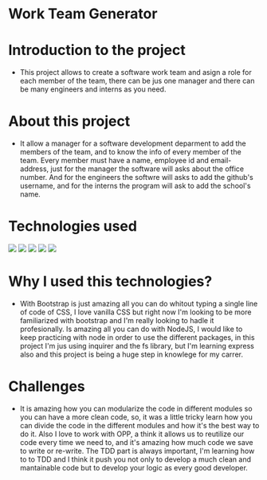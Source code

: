 # Work Team Generator 

# Introduction to the project
* This project allows to create a software work team and asign a role for each member of the team, there can be jus one manager and  there can be many engineers and interns as you need.

# About this project 
* It allow a manager for a software development deparment to add the members of the team, and to know the info  of every  member of the team. Every member must have a name, employee id and email-address, just for the manager  the software will asks about the office number. And for the engineers the softwre will asks to add the github's username, and for the interns the program will ask to add the school's name.

# Technologies used
<div style="display=flex flex-row flex-wrap">
<img src="https://img.shields.io/badge/-HTML-e34f26?logo=html5&logoColor=fff">
<img src="https://img.shields.io/badge/-JavaScript-F7DF1E?logo=javascript&logoColor=fff">
<img src="https://img.shields.io/badge/-Bootstrap-7952B3?logo=bootstrap&logoColor=fff">
<img src="https://img.shields.io/badge/-Node.js-339933?logo=node.js&logoColor=fff">
<img src="https://img.shields.io/badge/-GitHub-181717?logo=github&logoColor=fff">
</div>

# Why I used this technologies?
* With Bootstrap is just amazing all you can do whitout typing a single line of code of CSS, I love vanilla CSS but right now I'm looking to be more familiarized with bootstrap and I'm really looking to hadle it profesionally. Is amazing all you can do with NodeJS, I would like to keep practicing  with node in order to use the different packages, in this project I'm jus using inquirer and the fs library, but I'm learning express also and this project is being a huge step in knowlege for my carrer.

# Challenges
* It is amazing how you can modularize the code in different modules so you can have a more clean code, so, it was a little tricky learn how you can divide the code in the different modules and how it's the best way to do it. Also I love to work with OPP, a think it allows us to reutilize our code every time we need to, and it's amazing how much code we save to write or re-write. The TDD part is always important, I'm learning how to to TDD and I think it push you  not  only to develop a much clean and mantainable code but to develop your logic as every good developer.